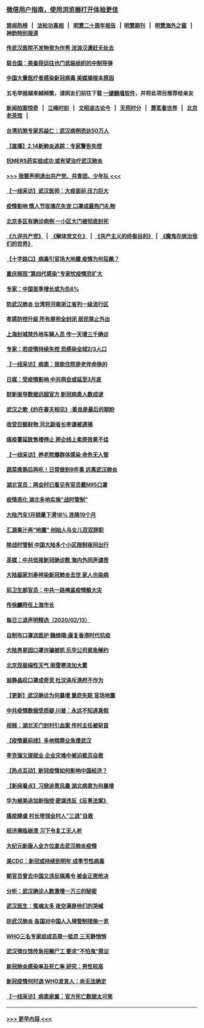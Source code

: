 ### [微信用户指南，使用浏览器打开体验更佳](https://github.com/gfw-breaker/banned-news1/blob/master/indexes/wechat-guide.md?t=0)
#### [禁闻热榜](热点新闻.md?t=0)  &nbsp;&nbsp;|&nbsp;&nbsp; [法轮功真相](https://github.com/gfw-breaker/truth/blob/master/README.md?t=0) &nbsp;&nbsp;|&nbsp;&nbsp; [明慧二十周年报告](https://github.com/gfw-breaker/mh-reports/blob/master/README.md?t=0) &nbsp;&nbsp;|&nbsp;&nbsp;[明慧期刊](https://github.com/gfw-breaker/mh-qikan) &nbsp;&nbsp;|&nbsp;&nbsp; [明慧海外之窗](https://github.com/gfw-breaker/mh-news/blob/master/README.md?t=0) &nbsp;&nbsp;|&nbsp;&nbsp; [神韵特别报道](https://github.com/gfw-breaker/mh-news/blob/master/shenyun.md?t=0)
#### [传武汉医院不发物资为作秀 流浪汉遭赶无处去](../pages/nsc413/n11868856.md?t=02150002) 
#### [联合国：美查获运往也门武装组织的中制导弹](../pages/nsc413/n11868677.md?t=02150002) 
#### [中国大量医疗者感染新冠病毒 美媒揭根本原因](../pages/nsc413/n11869001.md?t=02150002) 
#### 五毛举报越来越频繁，请网友们前往下载 [一键翻墙软件](https://github.com/gfw-breaker/ssr-accounts)，并将此项目推荐给亲友
#### [新闻拍案惊奇](https://github.com/gfw-breaker/banned-news1/blob/master/pages/link4.md) &nbsp;&nbsp;|&nbsp;&nbsp; [江峰时刻](https://github.com/gfw-breaker/banned-news1/blob/master/pages/link4.md) &nbsp;&nbsp;|&nbsp;&nbsp; [文昭谈古论今](https://github.com/gfw-breaker/banned-news1/blob/master/pages/link4.md) &nbsp;&nbsp;|&nbsp;&nbsp; [天亮时分](https://github.com/gfw-breaker/banned-news1/blob/master/pages/link4.md) &nbsp;&nbsp;|&nbsp;&nbsp; [萧茗看世界](https://github.com/gfw-breaker/banned-news1/blob/master/pages/link4.md) &nbsp;&nbsp;|&nbsp;&nbsp; [北京老茶馆](https://github.com/gfw-breaker/banned-news1/blob/master/pages/link4.md) &nbsp;&nbsp;|&nbsp;&nbsp; 
#### [台湾抗煞专家苏益仁：武汉病例恐达50万人](../pages/nsc413/n11869027.md?t=02150002) 
#### [【直播】2.14新肺炎追踪：专家警告失控](../pages/nsc413/n11868930.md?t=02150002) 
#### [抗MERS药实验成功 或有望治疗武汉肺炎](../pages/nsc413/n11868912.md?t=02150002) 
#### [>>> 我要声明退出共产党、共青团、少年队 <<<](https://github.com/begood0513/goodnews/blob/master/quit/letter.md) 
#### [【一线采访】武汉医师：大疫面前 压力巨大](../pages/nsc413/n11868829.md?t=02150002) 
#### [疫情影响 情人节玫瑰花失宠 口罩成最热门礼物](../pages/nsc413/n11868711.md?t=02150002) 
#### [北京多区有确诊病例 一小区大门被彻底封死](../pages/nsc413/n11868846.md?t=02150002) 
#### [《九评共产党》](https://github.com/begood0513/9ping.md/blob/master/README.md) &nbsp;|&nbsp; [《解体党文化》](../../../../jtdwh.md/blob/master/README.md)  &nbsp;|&nbsp; [《共产主义的终极目的》](../../../../gczydzjmd.md/blob/master/README.md) &nbsp;|&nbsp; [《魔鬼在统治我们的世界》](../../../../mgztzwmdsj.md/blob/master/README.md) 
#### [【十字路口】病毒引官场大地震 疫情为何狂飙？](../pages/nsc413/n11867660.md?t=02150002) 
#### [重庆频现“第四代感染”专家忧疫情恐扩大](../pages/nsc413/n11868724.md?t=02150002) 
#### [专家：中国首季增长或为负6%](../pages/nsc413/n11868582.md?t=02150002) 
#### [防武汉肺炎 台湾将河南浙江省列一级流行区](../pages/nsc413/n11868612.md?t=02150002) 
#### [孝感防控升级 所有屋苑全封闭 居民禁止外出](../pages/nsc413/n11868558.md?t=02150002) 
#### [上海封城禁外地车辆人员 传一天增三千确诊](../pages/nsc413/n11868378.md?t=02150002) 
#### [专家：若疫情持续失控 恐感染全球2/3人口](../pages/nsc413/n11868428.md?t=02150002) 
#### [【一线采访】病患：我能住院是老伴命换的](../pages/nsc413/n11867769.md?t=02150002) 
#### [日媒：受疫情影响 中共两会或延至3月底](../pages/nsc413/n11868231.md?t=02150002) 
#### [财新报导数据远超官方 新冠病患人数成谜](../pages/nsc413/n11868190.md?t=02150002) 
#### [武汉之歌《约在春天相见》:善良是最后的期盼](../pages/nsc413/n11868413.md?t=02150002) 
#### [收受巨额财物 河北副省长李谦被逮捕](../pages/nsc413/n11868451.md?t=02150002) 
#### [瘟疫蔓延致售楼停止 房企线上卖房效果不佳](../pages/nsc413/n11868146.md?t=02150002) 
#### [【一线采访】养老院爆群体感染 命危无人管](../pages/nsc413/n11868341.md?t=02150002) 
#### [蔬菜煮熟后再吃！日常做到8件事 远离武汉肺炎](../pages/nsc413/n11867364.md?t=02150002) 
#### [湖北官员：两会时已看见有官员戴N95口罩](../pages/nsc413/n11867926.md?t=02150002) 
#### [疫情恶化 湖北多地实施“战时管制”](../pages/nsc413/n11868179.md?t=02150002) 
#### [大陆汽车1月销量下滑18% 连降19个月](../pages/nsc413/n11867516.md?t=02150002) 
#### [汇源果汁再“地震” 创始人与女儿双双辞职](../pages/nsc413/n11867908.md?t=02150002) 
#### [除战时管制 中国大陆多个小区限制夜间出行](../pages/nsc413/n11867833.md?t=02150002) 
#### [英媒：中共低报新冠确诊数 海内外同声谴责](../pages/nsc413/n11867421.md?t=02150002) 
#### [大陆画家刘寿祥染新冠肺炎去世 家人也染病](../pages/nsc413/n11867813.md?t=02150002) 
#### [前卫生部官员：中共一路掩盖疫情酿大灾](../pages/nsc413/n11867590.md?t=02150002) 
#### [传徐麟将任上海市长](../pages/nsc413/n11867709.md?t=02150002) 
#### [每日三退声明精选（2020/02/13）](../pages/nsc413/n11867712.md?t=02150002) 
#### [自制布口罩送医护 魏绮珊:康复香港时代抗疫](../pages/nsc413/n11867481.md?t=02150002) 
#### [大陆男星因口罩诈骗被抓 乐华公司紧急解约](../pages/nsc413/n11867354.md?t=02150002) 
#### [北京现极端性天气 雨雪寒流加大雾](../pages/nsc413/n11867619.md?t=02150002) 
#### [翁静晶叹口罩成奇货 杜汶泽斥港府不作为](../pages/nsc413/n11867016.md?t=02150002) 
#### [【更新】武汉确诊为何暴增 重症失联 官场地震](../pages/nsc413/n11801312.md?t=02150002) 
#### [中共疫情数据受质疑 川普：永远不知道真假](../pages/nsc413/n11867195.md?t=02150002) 
#### [视频：湖北天门封村引血案 传村主任被斩首](../pages/nsc413/n11867382.md?t=02150002) 
#### [【疫情最前线】多地殡葬业急援武汉](../pages/nsc413/n11866914.md?t=02150002) 
#### [李克强又提就业 企业灾难中被迫裁员自救](../pages/nsc413/n11867323.md?t=02150002) 
#### [【热点互动】新冠疫情如何影响中国经济？](../pages/nsc413/n11867208.md?t=02150002) 
#### [【新闻看点】习掀追责风暴 湖北病患为何暴增](../pages/nsc413/n11867035.md?t=02150002) 
#### [华为被美追加新指控 密谋违反《反黑法案》](../pages/nsc413/n11867191.md?t=02150002) 
#### [瘟疫肆虐 村长带领全村人“三退”自救](../pages/nsc413/n11861714.md?t=02150002) 
#### [经济濒临崩溃 习下令复工无人听](../pages/nsc413/n11867269.md?t=02150002) 
#### [大纪元新唐人全方位直击武汉肺炎疫情](../pages/nsc413/n11859405.md?t=02150002) 
#### [美CDC：新冠或持续到明年 成季节性病毒](../pages/nsc413/n11867279.md?t=02150002) 
#### [朝官员曾去中国又违反隔离令 被金正恩枪决](../pages/nsc413/n11867087.md?t=02150002) 
#### [分析：武汉确诊人数激增一万三的秘密](../pages/nsc413/n11866187.md?t=02150002) 
#### [武汉医生：冤魂太多 夜空满是他们的哭喊](../pages/nsc413/n11867107.md?t=02150002) 
#### [防武汉肺炎 各国对中国人入境管制措施一览](../pages/nsc413/n11838726.md?t=02150002) 
#### [WHO三名专家组成员周一抵京 三天静悄悄](../pages/nsc413/n11866947.md?t=02150002) 
#### [武汉殡仪馆传急招搬尸工 要求“不怕鬼”惹议](../pages/nsc413/n11866834.md?t=02150002) 
#### [新冠肺炎感染率及死亡率 研究：男性较高](../pages/nsc413/n11866956.md?t=02150002) 
#### [新冠疫情何时退 WHO发言人：尚无法确定](../pages/nsc413/n11866864.md?t=02150002) 
#### [【一线采访】病患家属：官方死亡数据太可笑](../pages/nsc413/n11866840.md?t=02150002) 

----
#### [ >>> 更早内容 <<< ](../indexes/nsc413-earlier.md)
